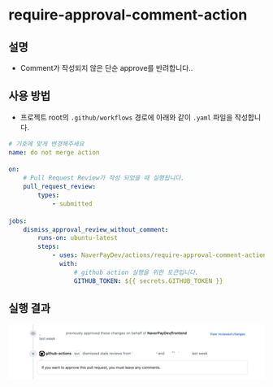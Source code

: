 # require-approval-comment-action

## 설명

- Comment가 작성되지 않은 단순 approve를 반려합니다..

## 사용 방법

- 프로젝트 root의 `.github/workflows` 경로에 아래와 같이 `.yaml` 파일을 작성합니다.

```yaml
# 기호에 맞게 변경해주세요
name: do not merge action 

on:
    # Pull Request Review가 작성 되었을 때 실행됩니다.
    pull_request_review:
        types:
            - submitted

jobs:
    dismiss_approval_review_without_comment:
        runs-on: ubuntu-latest
        steps:
            - uses: NaverPayDev/actions/require-approval-comment-action@main
              with:
                  # github action 실행을 위한 토큰입니다.
                  GITHUB_TOKEN: ${{ secrets.GITHUB_TOKEN }}

```

## 실행 결과

![example](./src/assets/example.png)
